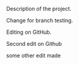 Description of the project.

Change for branch testing.

Editing on GitHub.

Second edit on Github

some other edit made
